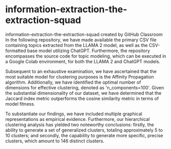 # information-extraction-the-extraction-squad
information-extraction-the-extraction-squad created by GitHub Classroom
In the following repository, we have made available the primary CSV file containing topics extracted from the LLAMA 2 model, as well as the CSV-formatted base model utilizing ChatGPT. 
Furthermore, the repository encompasses the source code for topic modeling, which can be executed in a Google Colab environment, for both the LLAMA 2 and ChatGPT models.

Subsequent to an exhaustive examination, we have ascertained that the most suitable model for clustering purposes is the Affinity Propagation algorithm. Additionally, we have identified the optimal number of dimensions for effective clustering, denoted as 'n_components=100'. 
Given the substantial dimensionality of our dataset, we have determined that the Jaccard index metric outperforms the cosine similarity metric in terms of model fitness.

To substantiate our findings, we have included multiple graphical representations as empirical evidence. Furthermore, our hierarchical clustering analysis has yielded two noteworthy conclusions: 
firstly, the ability to generate a set of generalized clusters, totaling approximately 5 to 10 clusters; and secondly, the capability to generate more specific, precise clusters, which amount to 146 distinct clusters.
